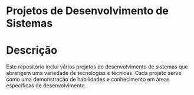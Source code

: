 # Projetos de Desenvolvimento de Sistemas

# Descrição
  Este repositório inclui vários projetos de desenvolvimento de sistemas que abrangem uma variedade de tecnologias e técnicas. Cada projeto serve como uma demonstração de habilidades e conhecimento em áreas específicas de desenvolvimento.
